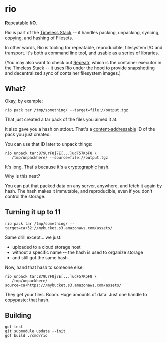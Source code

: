 rio
===

**R**epeatable **I**/**O**.

Rio is part of the [Timeless Stack](https://github.com/polydawn/timeless) --
it handles packing, unpacking, syncing, copying, and hashing of Filesets.

In other words, Rio is tooling for repeatable, reproducible, filesystem I/O and transport.
It's both a command line tool, and usable as a series of libraries.

(You may also want to check out [Repeatr](https://github.com/polydawn/repeatr),
which is the container executor in the Timeless Stack -- it uses Rio under the hood
to provide snapshotting and decentralized sync of container filesystem images.)


What?
-----

Okay, by example:

```
rio pack tar /tmp/something/ --target=file://output.tgz
```

That just created a tar pack of the files you aimed it at.

It also gave you a hash on stdout.  That's a
[content-addressable](https://en.wikipedia.org/wiki/Content-addressable_storage)
ID of the pack you just created.

You can use that ID later to unpack things:

```
rio unpack tar:879UrF8j7E[...]udF57KpF8 \
   /tmp/unpackhere/ --source=file://output.tgz
```

It's long.  That's because it's a [cryptographic hash](https://en.wikipedia.org/wiki/Cryptographic_hash_function).

Why is this neat?

You can put that packed data on any server, anywhere, and fetch it again by hash.
The hash makes it immutable, and reproducible, even if you don't control the storage.

Turning it up to 11
-------------------

```
rio pack tar /tmp/something/ --target=ca+32://mybucket.s3.amazonaws.com/assets/
```

Same drill except... we just:

- uploaded to a cloud storage host
- without a specific name -- the hash is used to organize storage
- and still got the same hash.

Now, hand that hash to someone else:

```
rio unpack tar:879UrF8j7E[...]udF57KpF8 \
   /tmp/unpackhere/ --source=ca+https:///mybucket.s3.amazonaws.com/assets/
```

They get your files.  Boom.  Huge amounts of data.  Just one handle to copypaste: that hash.

Building
--------

```
gof test
git submodule update --init
gof build ./cmd/rio

```

